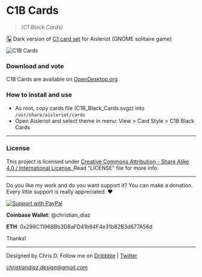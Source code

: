 # C1B Cards
> _(C1 Black Cards)_

🂱 Dark version of [C1 card set](https://github.com/thecheis/C1-Cards) for Aisleriot (GNOME solitaire game)

![C1B Cards](https://github.com/thecheis/C1B-Cards/blob/master/C1B-Black-Cards-Preview.png)

### Download and vote

C1B Cards are available on [OpenDesktop.org](hhttps://www.opendesktop.org/p/1303420/)

### How to install and use

* As root, copy cards file (C1B_Black_Cards.svgz) into `/usr/share/aisleriot/cards`
* Open Aisleriot and select theme in menu: View > Card Style > C1B Black Cards

---

### License

This project is licensed under [Creative Commons Attribution - Share Alike 4.0 / International License. ](https://creativecommons.org/licenses/by-sa/4.0/legalcode)
Read "LICENSE" file for more info.

---

Do you like my work and do you want support it? You can make a donation. Every little support is really appreciated. :heart:

<p align="left">
  <a href="https://www.paypal.me/ChrisDiaz" target="_blank"><img src="https://i.ibb.co/dpvHPb4/Support-Pay-Pal.png" title="Support with PayPal"></a>
</p>

**Coinbase Wallet:** @christian_diaz

**ETH**: 0x299C11968Bb3D8aFD41b84F4e31b82B3d677A56d

Thanks!

---

Designed by Chris D. Follow me on [Dribbble](https://dribbble.com/chrisdiaz) | [Twitter](https://twitter.com/the_cheis)

*christiandiaz.design@gmail.com*
